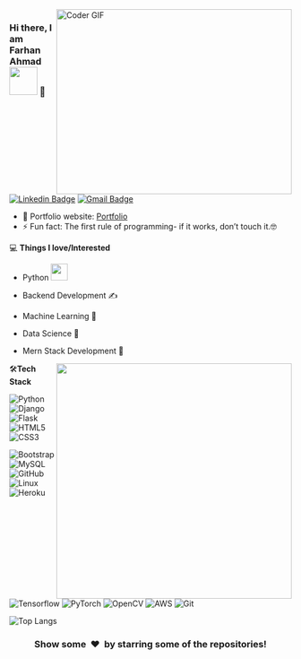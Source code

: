 
<img align="right" src="https://images.squarespace-cdn.com/content/v1/5769fc401b631bab1addb2ab/1541580611624-TE64QGKRJG8SWAIUS7NS/ke17ZwdGBToddI8pDm48kPoswlzjSVMM-SxOp7CV59BZw-zPPgdn4jUwVcJE1ZvWQUxwkmyExglNqGp0IvTJZamWLI2zvYWH8K3-s_4yszcp2ryTI0HqTOaaUohrI8PI6FXy8c9PWtBlqAVlUS5izpdcIXDZqDYvprRqZ29Pw0o/coding-freak.gif" alt="Coder GIF" width="420" height="330">



### Hi there, I am Farhan Ahmad <img src="https://media.giphy.com/media/WUlplcMpOCEmTGBtBW/giphy.gif" width="50">  👋
[![Linkedin Badge](https://img.shields.io/badge/-farhan-blue?style=flat-square&logo=Linkedin&logoColor=white&link=https://www.linkedin.com/in/farhan121/)](https://www.linkedin.com/in/farhan121/)
[![Gmail Badge](https://img.shields.io/badge/-azaji0118@gmail.com-c14438?style=flat-square&logo=Gmail&logoColor=white&link=mailto:azaji0118@gmail.com)](mailto:azaji0118@gmail.com) 

- 🎯 Portfolio website: [Portfolio](https://farhanu.netlify.app)
- ⚡ Fun fact: The first rule of programming- if it works, don’t touch it.🤓


💻 **Things I love/Interested**
- Python <img src="https://media.giphy.com/media/WUlplcMpOCEmTGBtBW/giphy.gif" width="30"> 
- Backend Development ✍️
- Machine Learning 🧐
- Data Science 😬
- Mern Stack Development 😬

    <a href="https://github.com/Farhan847115/github-readme-stats" title="Go to Source">
      <img align="right" width=420 height="auto" src="https://github-readme-stats.vercel.app/api?username=Farhan847115&show_icons=true&theme=dark&border_color=61dafb&hide_border=true&include_all_commits=true" />
    </a>
    
🛠**Tech Stack**

![Python](https://img.shields.io/badge/-Python-000000?style=flat&logo=python)
![Django](https://img.shields.io/badge/-Django-000000?style=flat&logo=Django)
![Flask](https://img.shields.io/badge/-Flask-000000?style=flat&logo=Flask)
![HTML5](https://img.shields.io/badge/-HTML5-000000?style=flat&logo=HTML5)
![CSS3](https://img.shields.io/badge/-CSS3-000000?style=flat&logo=CSS3)

![Bootstrap](https://img.shields.io/badge/-Bootstrap-000000?style=flat&logo=bootstrap)
![MySQL](https://img.shields.io/badge/-MySQL-000000?style=flat&logo=MySQL)
![GitHub](https://img.shields.io/badge/-GitHub-000000?style=flat&logo=github&logoColor=FFFFFF)
![Linux](https://img.shields.io/badge/-Linux-000000?style=flat&logo=linux&logoColor=FCC624)
![Heroku](https://img.shields.io/badge/-Heroku-000000?style=flat&logo=heroku)

![Tensorflow](https://img.shields.io/badge/-Tensorflow-000000?style=flat&logo=tensorflow)
![PyTorch](https://img.shields.io/badge/-PyTorch-000000?style=flat&logo=pytorch)
![OpenCV](https://img.shields.io/badge/-OpenCV-000000?style=flat&logo=opencv)
![AWS](https://img.shields.io/badge/AWS-000000?style=flat-square&logo=amazon-aws)
![Git](https://img.shields.io/badge/-Git-000000?style=flat&logo=git&logoColor=F05032)

![Top Langs](https://github-readme-stats.vercel.app/api/top-langs/?username=Farhan847115&hide_progress=true)

<div align="center">
    <h3 align="center">Show some &nbsp;❤️&nbsp; by starring some of the repositories!</h3>
</div>

